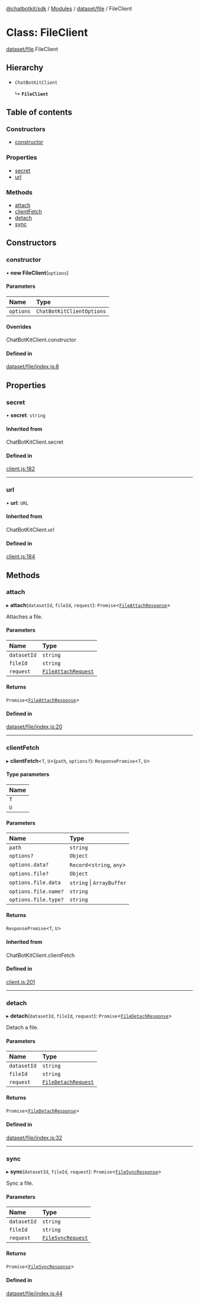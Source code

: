[@chatbotkit/sdk](../README.md) / [Modules](../modules.md) / [dataset/file](../modules/dataset_file.md) / FileClient

# Class: FileClient

[dataset/file](../modules/dataset_file.md).FileClient

## Hierarchy

- `ChatBotKitClient`

  ↳ **`FileClient`**

## Table of contents

### Constructors

- [constructor](dataset_file.FileClient.md#constructor)

### Properties

- [secret](dataset_file.FileClient.md#secret)
- [url](dataset_file.FileClient.md#url)

### Methods

- [attach](dataset_file.FileClient.md#attach)
- [clientFetch](dataset_file.FileClient.md#clientfetch)
- [detach](dataset_file.FileClient.md#detach)
- [sync](dataset_file.FileClient.md#sync)

## Constructors

### constructor

• **new FileClient**(`options`)

#### Parameters

| Name | Type |
| :------ | :------ |
| `options` | `ChatBotKitClientOptions` |

#### Overrides

ChatBotKitClient.constructor

#### Defined in

[dataset/file/index.js:8](https://github.com/chatbotkit/node-sdk/blob/90b5df9/packages/sdk/src/dataset/file/index.js#L8)

## Properties

### secret

• **secret**: `string`

#### Inherited from

ChatBotKitClient.secret

#### Defined in

[client.js:182](https://github.com/chatbotkit/node-sdk/blob/90b5df9/packages/sdk/src/client.js#L182)

___

### url

• **url**: `URL`

#### Inherited from

ChatBotKitClient.url

#### Defined in

[client.js:184](https://github.com/chatbotkit/node-sdk/blob/90b5df9/packages/sdk/src/client.js#L184)

## Methods

### attach

▸ **attach**(`datasetId`, `fileId`, `request`): `Promise`<[`FileAttachResponse`](../modules/dataset_file_v1.md#fileattachresponse)\>

Attaches a file.

#### Parameters

| Name | Type |
| :------ | :------ |
| `datasetId` | `string` |
| `fileId` | `string` |
| `request` | [`FileAttachRequest`](../modules/dataset_file_v1.md#fileattachrequest) |

#### Returns

`Promise`<[`FileAttachResponse`](../modules/dataset_file_v1.md#fileattachresponse)\>

#### Defined in

[dataset/file/index.js:20](https://github.com/chatbotkit/node-sdk/blob/90b5df9/packages/sdk/src/dataset/file/index.js#L20)

___

### clientFetch

▸ **clientFetch**<`T`, `U`\>(`path`, `options?`): `ResponsePromise`<`T`, `U`\>

#### Type parameters

| Name |
| :------ |
| `T` |
| `U` |

#### Parameters

| Name | Type |
| :------ | :------ |
| `path` | `string` |
| `options?` | `Object` |
| `options.data?` | `Record`<`string`, `any`\> |
| `options.file?` | `Object` |
| `options.file.data` | `string` \| `ArrayBuffer` |
| `options.file.name?` | `string` |
| `options.file.type?` | `string` |

#### Returns

`ResponsePromise`<`T`, `U`\>

#### Inherited from

ChatBotKitClient.clientFetch

#### Defined in

[client.js:201](https://github.com/chatbotkit/node-sdk/blob/90b5df9/packages/sdk/src/client.js#L201)

___

### detach

▸ **detach**(`datasetId`, `fileId`, `request`): `Promise`<[`FileDetachResponse`](../modules/dataset_file_v1.md#filedetachresponse)\>

Detach a file.

#### Parameters

| Name | Type |
| :------ | :------ |
| `datasetId` | `string` |
| `fileId` | `string` |
| `request` | [`FileDetachRequest`](../modules/dataset_file_v1.md#filedetachrequest) |

#### Returns

`Promise`<[`FileDetachResponse`](../modules/dataset_file_v1.md#filedetachresponse)\>

#### Defined in

[dataset/file/index.js:32](https://github.com/chatbotkit/node-sdk/blob/90b5df9/packages/sdk/src/dataset/file/index.js#L32)

___

### sync

▸ **sync**(`datasetId`, `fileId`, `request`): `Promise`<[`FileSyncResponse`](../modules/dataset_file_v1.md#filesyncresponse)\>

Sync a file.

#### Parameters

| Name | Type |
| :------ | :------ |
| `datasetId` | `string` |
| `fileId` | `string` |
| `request` | [`FileSyncRequest`](../modules/dataset_file_v1.md#filesyncrequest) |

#### Returns

`Promise`<[`FileSyncResponse`](../modules/dataset_file_v1.md#filesyncresponse)\>

#### Defined in

[dataset/file/index.js:44](https://github.com/chatbotkit/node-sdk/blob/90b5df9/packages/sdk/src/dataset/file/index.js#L44)
